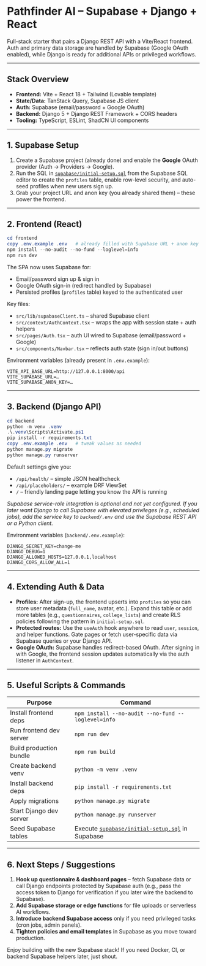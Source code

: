 # Pathfinder AI – Supabase + Django + React

Full-stack starter that pairs a Django REST API with a Vite/React frontend. Auth and primary data storage are handled by Supabase (Google OAuth enabled), while Django is ready for additional APIs or privileged workflows.

---

## Stack Overview
- **Frontend:** Vite + React 18 + Tailwind (Lovable template)  
- **State/Data:** TanStack Query, Supabase JS client  
- **Auth:** Supabase (email/password + Google OAuth)  
- **Backend:** Django 5 + Django REST Framework + CORS headers  
- **Tooling:** TypeScript, ESLint, ShadCN UI components

---

## 1. Supabase Setup
1. Create a Supabase project (already done) and enable the **Google** OAuth provider (Auth → Providers → Google).  
2. Run the SQL in [`supabase/initial-setup.sql`](supabase/initial-setup.sql) from the Supabase SQL editor to create the `profiles` table, enable row-level security, and auto-seed profiles when new users sign up.  
3. Grab your project URL and anon key (you already shared them) – these power the frontend.

---

## 2. Frontend (React)
```powershell
cd frontend
copy .env.example .env   # already filled with Supabase URL + anon key
npm install --no-audit --no-fund --loglevel=info
npm run dev
```
The SPA now uses Supabase for:
- Email/password sign up & sign in
- Google OAuth sign-in (redirect handled by Supabase)
- Persisted profiles (`profiles` table) keyed to the authenticated user

Key files:
- `src/lib/supabaseClient.ts` – shared Supabase client
- `src/context/AuthContext.tsx` – wraps the app with session state + auth helpers
- `src/pages/Auth.tsx` – auth UI wired to Supabase (email/password + Google)
- `src/components/Navbar.tsx` – reflects auth state (sign in/out buttons)

Environment variables (already present in `.env.example`):
```
VITE_API_BASE_URL=http://127.0.0.1:8000/api
VITE_SUPABASE_URL=…
VITE_SUPABASE_ANON_KEY=…
```

---

## 3. Backend (Django API)
```powershell
cd backend
python -m venv .venv
.\.venv\Scripts\Activate.ps1
pip install -r requirements.txt
copy .env.example .env   # tweak values as needed
python manage.py migrate
python manage.py runserver
```
Default settings give you:
- `/api/health/` – simple JSON healthcheck
- `/api/placeholders/` – example DRF ViewSet
- `/` – friendly landing page letting you know the API is running

_Supabase service-role integration is optional and not yet configured. If you later want Django to call Supabase with elevated privileges (e.g., scheduled jobs), add the service key to `backend/.env` and use the Supabase REST API or a Python client._

Environment variables (`backend/.env.example`):
```
DJANGO_SECRET_KEY=change-me
DJANGO_DEBUG=1
DJANGO_ALLOWED_HOSTS=127.0.0.1,localhost
DJANGO_CORS_ALLOW_ALL=1
```

---

## 4. Extending Auth & Data
- **Profiles:** After sign-up, the frontend upserts into `profiles` so you can store user metadata (`full_name`, avatar, etc.). Expand this table or add more tables (e.g., `questionnaires`, `college_lists`) and create RLS policies following the pattern in `initial-setup.sql`.
- **Protected routes:** Use the `useAuth` hook anywhere to read `user`, `session`, and helper functions. Gate pages or fetch user-specific data via Supabase queries or your Django API.
- **Google OAuth:** Supabase handles redirect-based OAuth. After signing in with Google, the frontend session updates automatically via the auth listener in `AuthContext`.

---

## 5. Useful Scripts & Commands
| Purpose | Command |
| --- | --- |
| Install frontend deps | `npm install --no-audit --no-fund --loglevel=info` |
| Run frontend dev server | `npm run dev` |
| Build production bundle | `npm run build` |
| Create backend venv | `python -m venv .venv` |
| Install backend deps | `pip install -r requirements.txt` |
| Apply migrations | `python manage.py migrate` |
| Start Django dev server | `python manage.py runserver` |
| Seed Supabase tables | Execute [`supabase/initial-setup.sql`](supabase/initial-setup.sql) in Supabase |

---

## 6. Next Steps / Suggestions
1. **Hook up questionnaire & dashboard pages** – fetch Supabase data or call Django endpoints protected by Supabase auth (e.g., pass the access token to Django for verification if you later wire the backend to Supabase).  
2. **Add Supabase storage or edge functions** for file uploads or serverless AI workflows.  
3. **Introduce backend Supabase access** only if you need privileged tasks (cron jobs, admin panels).  
4. **Tighten policies and email templates** in Supabase as you move toward production.

Enjoy building with the new Supabase stack! If you need Docker, CI, or backend Supabase helpers later, just shout.  

